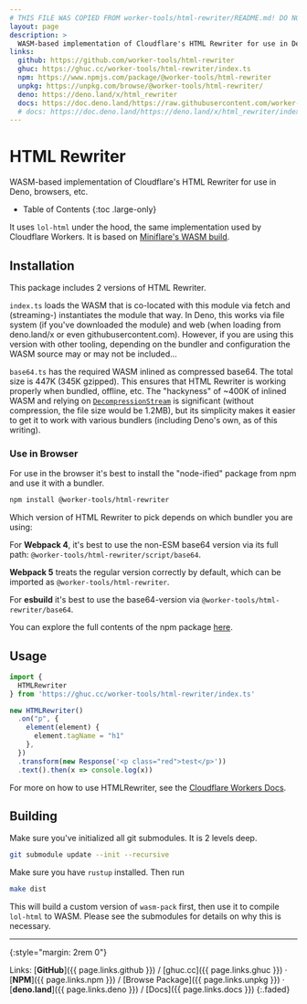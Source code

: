 ```yaml
---
# THIS FILE WAS COPIED FROM worker-tools/html-rewriter/README.md! DO NOT MODIFY DIRECTLY!
layout: page
description: >
  WASM-based implementation of Cloudflare's HTML Rewriter for use in Deno, browsers, etc.
links:
  github: https://github.com/worker-tools/html-rewriter
  ghuc: https://ghuc.cc/worker-tools/html-rewriter/index.ts
  npm: https://www.npmjs.com/package/@worker-tools/html-rewriter
  unpkg: https://unpkg.com/browse/@worker-tools/html-rewriter/
  deno: https://deno.land/x/html_rewriter
  docs: https://doc.deno.land/https://raw.githubusercontent.com/worker-tools/html-rewriter/master/index.ts
  # docs: https://doc.deno.land/https://deno.land/x/html_rewriter/index.ts
---
```


# HTML Rewriter

WASM-based implementation of Cloudflare's HTML Rewriter for use in Deno, browsers, etc. 

<noscript></noscript>
* Table of Contents
{:toc .large-only}

It uses `lol-html` under the hood, the same implementation used by Cloudflare Workers. It is based on [Miniflare's WASM build](https://github.com/mrbbot/html-rewriter-wasm).

## Installation
This package includes 2 versions of HTML Rewriter. 

`index.ts` loads the WASM that is co-located with this module via fetch and (streaming-) instantiates the module that way. In Deno, this works via file system (if you've downloaded the module) and web (when loading from deno.land/x or even githubusercontent.com). 
However, if you are using this version with other tooling, depending on the bundler and configuration the WASM source may or may not be included...

`base64.ts` has the required WASM inlined as compressed base64. The total size is 447K (345K gzipped). 
This ensures that HTML Rewriter is working properly when bundled, offline, etc. 
The "hackyness" of ~400K of inlined WASM and relying on [`DecompressionStream`][dcs] is significant (without compression, the file size would be 1.2MB), but its simplicity makes it easier to get it to work with various bundlers (including Deno's own, as of this writing).

[dcs]: https://developer.mozilla.org/en-US/docs/Web/API/DecompressionStream

### Use in Browser
For use in the browser it's best to install the "node-ified" package from npm and use it with a bundler.

```sh
npm install @worker-tools/html-rewriter
```

Which version of HTML Rewriter to pick depends on which bundler you are using:

For **Webpack 4**, it's best to use the non-ESM base64 version via its full path: `@worker-tools/html-rewriter/script/base64`. 

**Webpack 5** treats the regular version correctly by default, which can be imported as `@worker-tools/html-rewriter`. 

For **esbuild** it's best to use the base64-version via `@worker-tools/html-rewriter/base64`. 

You can explore the full contents of the npm package [here](https://unpkg.com/browse/@worker-tools/html-rewriter/).

## Usage

```ts
import { 
  HTMLRewriter 
} from 'https://ghuc.cc/worker-tools/html-rewriter/index.ts'

new HTMLRewriter()
  .on("p", {
    element(element) { 
      element.tagName = "h1" 
    },
  })
  .transform(new Response('<p class="red">test</p>'))
  .text().then(x => console.log(x))
```

For more on how to use HTMLRewriter, see the [Cloudflare Workers Docs](https://developers.cloudflare.com/workers/runtime-apis/html-rewriter/).


## Building

Make sure you've initialized all git submodules. It is 2 levels deep.

```sh
git submodule update --init --recursive
```

Make sure you have `rustup` installed. Then run

```sh
make dist
```

This will build a custom version of `wasm-pack` first, then use it to compile `lol-html` to WASM. Please see the submodules for details on why this is necessary.

***
{:style="margin: 2rem 0"}

Links:
[__GitHub__]({{ page.links.github }})
/ [ghuc.cc]({{ page.links.ghuc }})
· [__NPM__]({{ page.links.npm }}) 
/ [Browse Package]({{ page.links.unpkg }})
· [__deno.land__]({{ page.links.deno }})
/ [Docs]({{ page.links.docs }})
{:.faded}
<br/>